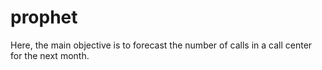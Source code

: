# prophet

Here, the main objective is to forecast the number of calls in a call center for the next month.
